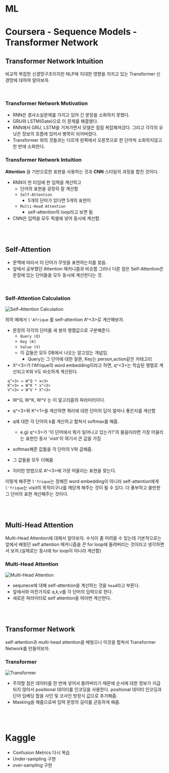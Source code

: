 # ML
# Coursera - Sequence Models - Transformer Network
## Transformer Network Intuition
비교적 복잡한 신경망구조이지만 NLP에 지대한 영향을 끼치고 있는 Transformer 신경망에 대하여 알아보자. 

<br>

### Transformer Network Motivation
- RNN은 경사소실문제를 가지고 있어 긴 문장을 소화하지 못했다.
- GRU와 LSTM(Gate)으로 이 문제를 해결했다.
- RNN에서 GRU, LSTM을 거쳐가면서 모델은 점점 복잡해져갔다. 그리고 각각의 유닛은 정보의 흐름에 있어서 병목이 되어버렸다.
- Transformer 위의 것들과는 다르게 왼쪽에서 오른쪼으로 한 단어씩 소화하지않고 한 번에 소화한다.

### Transformer Network Intuition
**Attention** 을 기반으로한 표현을 사용하는 것과 **CNN** 스타일의 과정을 합친 것이다. 
- RNN이 한 타임에 한 입력을 계산하고
    - 단어의 표현을 굉장히 잘 계산함
    - `Self-Attention`
        - 5개의 단어가 있다면 5개의 표현이 
    - `Multi-Head Attention`
        - self-attention의 loop라고 보면 됨
- CNN은 입력을 모두 픽셀에 넣어 동시에 계산함.

<br><br>

## Self-Attention
- 문맥에 따라서 이 단어가 무엇을 표현하는지를 찾음.
- 앞에서 공부했던 Attention 매커니즘과 비슷함 그러나 다른 점은 Self-Attention은 문장에 있는 단어들을 모두 동시에 계산한다는 것.

<br>

### Self-Attention Calculation
![Self-Attention Calculation]()

위의 예에서 `l'Afrique` 를 self-attention A^<3>로 계산해보자.

- 문장의 각각의 단어를 세 쌍의 행렬값으로 구분해준다.
    - `Query (Q)`
    - `Key (K)`
    - `Value (V)`
    - 이 값들은 모두 DB에서 나오는 알고있는 개념임.
        - Query는 그 단어에 대한 질문, Key는 person,action같은 카테고리
- X^<3>가 l'Afrique의 word embedding이라고 하면, q^<3>는 학습된 행렬로 계산되고 K와 V도 비슷하게 계산된다.
```
 q^<3> = W^Q * x<3>
 K^<3> = W^K * x^<3>
 V^<3> = W^V * X^<3>
```
- W^Q, W^K, W^V 는 이 알고리즘의 파라미터이다.
- q^<3>와 K^<1>을 계산하면 쿼리에 대한 단어의 답이 얼마나 좋은지를 계산함
   
- q에 대한 각 단어의 k를 계산하고 합쳐서 softmax를 해줌.
    - e.g) q^<3>가 '이 단어에서 뭐가 일어나고 있는가?'의 물음이라면 가장 어울리는 표현인 동사 'visit'이 여기서 큰 값을 가짐
- softmax해준 값들을 각 단어의 V와 곱해줌.
- 그 값들을 모두 더해줌
- 이러한 방법으로 A^<3>에 가장 어울리는 표현을 찾는다.

이렇게 해주면 `l'frique`는 정해진 word embedding이 아니라 self-attention에게 `l'frique`는 visit의 목적이구나를 깨닫게 해주는 것이 될 수 있다. 더 풍부하고 쓸만한 그 단어의 표현 계산해주는 것이다.

<br><br>

## Multi-Head Attention
Multi-Head Attention에 대해서 알아보자. 수식이 좀 어려울 수 있는데 기본적으로는 앞에서 배웠던 self attention 매커니즘을 큰 for loop에 돌려버리는 것이라고 생각하면서 보자.(실제로는 동시에 for loop이 아니라 계산함) <br>

### Multi-Head Attention

![Multi-Head Attention]()

- sequnece에 대해 self-attention을 계산하는 것을 `head`라고 부른다.
- 앞에서와 마찬가지로 q,k,v를 각 단어의 입력으로 한다.
- 새로운 파라미터로 self attention을 여러번 계산한다.

<br><br>

## Transformer Network
self-attention과 multi-head attention을 배웠으니 이것을 합쳐서 Transformer Network를 만들어보자. <br>

### Transformer

![Transformer]()

- 주의할 점은 데이터를 한 번에 넣어서 돌려버리기 때문에 순서에 대한 정보가 지급되지 않아서 positional 데이터를 인코딩을 사용한다. positional 데이터 인코딩과 단어 임베딩 합을 사인 및 코사인 방정식 값으로 추가해줌.
- Masking을 해줌으로써 입력 문장의 길이를 균등하게 해줌.

<br><br>

# Kaggle
- Confusion Metrics 다시 복습
- Under-sampling 구현
- over-sampling 구현

